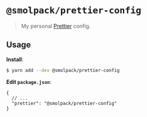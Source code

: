 # `@smolpack/prettier-config`

> My personal [Prettier](https://prettier.io) config.

## Usage

**Install**:

```bash
$ yarn add --dev @smolpack/prettier-config
```

**Edit `package.json`**:

```jsonc
{
  // ...
  "prettier": "@smolpack/prettier-config"
}
```
